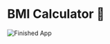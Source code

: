 


# BMI Calculator 💪






![Finished App](https://github.com/londonappbrewery/Images/blob/master/bmi-calc-demo.gif)


